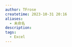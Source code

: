 ```yaml
---
author: TFrose
createtime: 2023-10-31 20:16
aliases:
  - 未命名
description: 
tags:
  - Excel
---
```


